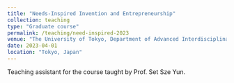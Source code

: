 ```yaml
---
title: "Needs-Inspired Invention and Entrepreneurship"
collection: teaching
type: "Graduate course"
permalink: /teaching/need-inspired-2023
venue: "The University of Tokyo, Department of Advanced Interdisciplinary Studies"
date: 2023-04-01
location: "Tokyo, Japan"
---
```


Teaching assistant for the course taught by Prof. Set Sze Yun.